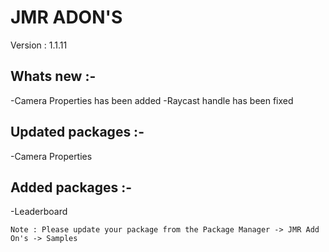 # JMR ADON'S

Version : 1.1.11

## Whats new :-
-Camera Properties has been added
-Raycast handle has been fixed

## Updated packages :-
-Camera Properties

## Added packages :-
-Leaderboard

```
Note : Please update your package from the Package Manager -> JMR Add On's -> Samples
```